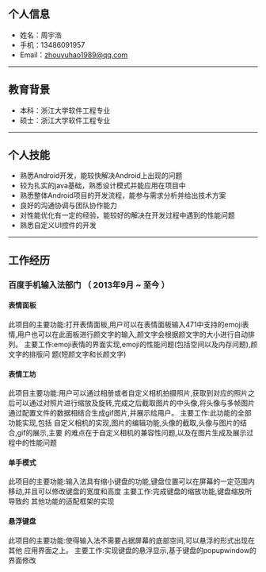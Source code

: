 ## 个人信息

- 姓名：周宇浩
- 手机：13486091957
- Email：zhouyuhao1989@qq.com

---

## 教育背景

 - 本科：浙江大学软件工程专业
 - 硕士：浙江大学软件工程专业

---

## 个人技能

- 熟悉Android开发，能较快解决Android上出现的问题
- 较为扎实的java基础，熟悉设计模式并能应用在项目中
- 熟悉整体Android项目的开发流程，能参与需求分析并给出技术方案
- 良好的沟通协调与团队协作能力
- 对性能优化有一定的经验，能较好的解决在开发过程中遇到的性能问题
- 熟悉自定义UI控件的开发

---

## 工作经历

### 百度手机输入法部门 （ 2013年9月 ~ 至今 ）


#### 表情面板
此项目的主要功能:打开表情面板,用户可以在表情面板输入471中支持的emoji表情,用户也可以在此面板进行颜文字的输入,颜文字会根据颜文字的大小进行自动排列。
主要工作:emoji表情的界面实现,emoji的性能问题(包括空间以及内存问题),颜文字的排版问 题(短颜文字和长颜文字)

#### 表情工坊
此项目主要功能:用户可以通过相册或者自定义相机拍摄照片,获取到对应的照片之后可以通过对照片进行缩放及旋转,完成之后截取图片的中头像,将头像与多帧图片通过配置文件的数据相结合生成gif图片,并展示给用户。 
主要工作:此功能的全部功能实现,包括 自定义相机的实现,图片的编辑功能,头像的截取,头像与图片的结合,gif的展示,主要 的难点在于自定义相机的兼容性问题,以及在图片生成及展示过程中的性能问题

#### 单手模式
此项目的主要功能:输入法具有缩小键盘的功能,键盘位置可以在屏幕的一定范围内移动,并且可以修改键盘的宽度和高度 
主要工作:完成键盘的缩放功能,键盘缩放所导致的 其他功能的适配框架的实现

#### 悬浮键盘
此项目的主要功能:使得输入法不需要占据屏幕的底部空间,可以悬浮的形式出现在其他 应用界面之上。 
主要工作:实现键盘的悬浮显示,基于键盘的popupwindow的界面修改

